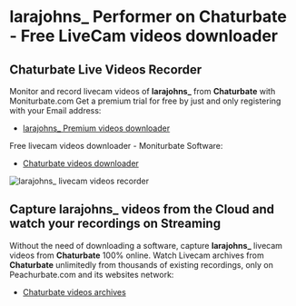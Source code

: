 # larajohns_ Performer on Chaturbate - Free LiveCam videos downloader

## Chaturbate Live Videos Recorder

Monitor and record livecam videos of **larajohns_** from **Chaturbate** with Moniturbate.com
Get a premium trial for free by just and only registering with your Email address:
* [larajohns_ Premium videos downloader](https://moniturbate.com/request-demo-licence-key.html)

Free livecam videos downloader - Moniturbate Software:
* [Chaturbate videos downloader](https://moniturbate.com/moniturbate-download-software.html)

![larajohns_ livecam videos recorder](https://peachurnet.com/templates/moniturbate-software.png)


## Capture larajohns_ videos from the Cloud and watch your recordings on Streaming

Without the need of downloading a software, capture **larajohns_** livecam videos from **Chaturbate** 100% online.
Watch Livecam archives from **Chaturbate** unlimitedly from thousands of existing recordings, only on Peachurbate.com and its websites network:
* [Chaturbate videos archives](https://peachurnet.com/)